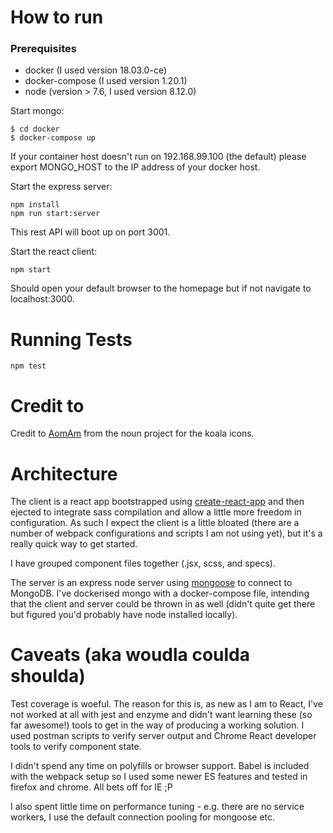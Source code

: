 # How to run

### Prerequisites
- docker (I used version 18.03.0-ce)
- docker-compose (I used version 1.20.1)
- node (version > 7.6, I used version 8.12.0)

Start mongo:
```
$ cd docker
$ docker-compose up
```
If your container host doesn't run on 192.168.99.100 (the default) please export MONGO_HOST
to the IP address of your docker host.

Start the express server:
```
npm install
npm run start:server
```
This rest API will boot up on port 3001.

Start the react client:
```
npm start
```
Should open your default browser to the homepage but if not navigate to localhost:3000.

# Running Tests
```
npm test
```

# Credit to

Credit to [AomAm](https://thenounproject.com/aomam/collection/koala-emoticons-line/) from the noun project for the koala icons.

# Architecture
The client is a react app bootstrapped using [create-react-app](https://github.com/facebook/create-react-app) and then ejected to integrate sass compilation and allow a little more freedom in configuration.  As such I expect the client is a little bloated (there are a number of webpack configurations and scripts I am not using yet), but it's a really quick way to get started.  

I have grouped component files together (.jsx, scss, and specs).

The server is an express node server using [mongoose](https://mongoosejs.com/) to connect to MongoDB.
I've dockerised mongo with a docker-compose file, intending that the client and server could be thrown in as well (didn't quite get there but figured you'd probably have node installed locally).

# Caveats (aka woudla coulda shoulda)
Test coverage is woeful. The reason for this is, as new as I am to React, I've not worked at all with jest and enzyme and didn't want learning these (so far awesome!) tools to get in the way of producing a working solution.
I used postman scripts to verify server output and Chrome React developer tools to verify component state.

I didn't spend any time on polyfills or browser support. Babel is included with the webpack setup so I used some newer ES features and tested in firefox and chrome. All bets off for IE ;P

I also spent little time on performance tuning - e.g. there are no service workers, I use the default connection pooling for mongoose etc.
